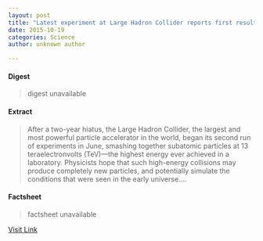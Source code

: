 ```yaml
---
layout: post
title: "Latest experiment at Large Hadron Collider reports first results"
date: 2015-10-19
categories: Science
author: unknown author

---
```



#### Digest
>digest unavailable

#### Extract
>After a two-year hiatus, the Large Hadron Collider, the largest and most powerful particle accelerator in the world, began its second run of experiments in June, smashing together subatomic particles at 13 teraelectronvolts (TeV)—the highest energy ever achieved in a laboratory. Physicists hope that such high-energy collisions may produce completely new particles, and potentially simulate the conditions that were seen in the early universe....

#### Factsheet
>factsheet unavailable

[Visit Link](http://phys.org/news/2015-10-latest-large-hadron-collider-results.html)


